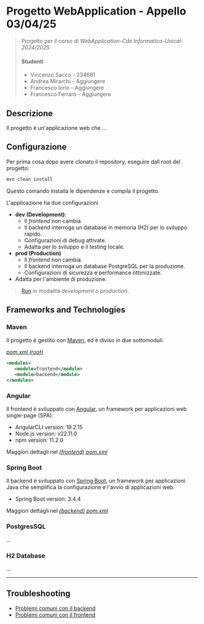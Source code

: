 # Progetto WebApplication - Appello 03/04/25
[//]: # (Descrizione del progetto)
>Progetto per il corso di *WebApplication-Cds Informatica-Unical- 2024/2025*
>#### Studenti 
>- Vincenzo Sacco - 234681
>- Andrea Mirarchi - Aggiungere
>- Francesco Iorio - Aggiungere
>- Francesco Ferraro - Aggiungere

## Descrizione
Il progetto è un'applicazione web che ...

## Configurazione
Per prima cosa dopo avere clonato il repository, eseguire dall root del progetto:
```bash
mvn clean install
```
Questo comando installa le dipendenze e compila il progetto.


L'applicazione ha due configurazioni 
- **dev (Development)**: 
  - Il _frontend_ non cambia.
  - Il backend interroga un database in memoria (H2) per lo sviluppo rapido.
  - Configurazioni di debug attivate.
  - Adatta per lo sviluppo e il testing locale.
- **prod (Production)** 
  - Il _frontend_ non cambia.
  - Il backend interroga un database PostgreSQL per la produzione.
  - Configurazioni di sicurezza e performance ottimizzate.
- Adatta per l'ambiente di produzione.
 
>[Run](./run.md) in modalità *development* o *production*.


## Frameworks and Technologies

### Maven
Il progetto è gestito con [Maven](https://maven.apache.org), ed è diviso in due sottomoduli:

*[pom.xml (root)](./pom.xml)*
``` xml 
<modules>
   <module>frontend</module>
   <module>backend</module>
</modules>
```

### Angular
Il frontend è sviluppato con [Angular](https://angular.io/), un framework per applicazioni web single-page (SPA).
- AngularCLI version: 19.2.15
- Node.js version: v22.11.0
- npm version: 11.2.0

Maggiori dettagli nel *[(frontend)](./frontend)* *[pom.xml ](./frontend/pom.xml)*

### Spring Boot
Il backend è sviluppato con [Spring Boot](https://spring.io/projects/spring-boot), un framework per applicazioni Java che semplifica la configurazione e l'avvio di applicazioni web.
- Spring Boot version: 3.4.4

Maggiori dettagli nel *[(backend)](./backend)* *[pom.xml](./backend/pom.xml)*

### PostgresSQL
...

### H2 Database
...


---
## Troubleshooting
- [Problemi comuni con il backend](./backend/troubleshooting.md)
- [Problemi comuni con il frontend](./frontend/troubleshooting.md)
